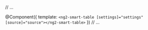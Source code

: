 // ...

@Component({
  template: `
    <ng2-smart-table [settings]="settings" [source]="source"></ng2-smart-table>
  `
})
// ...